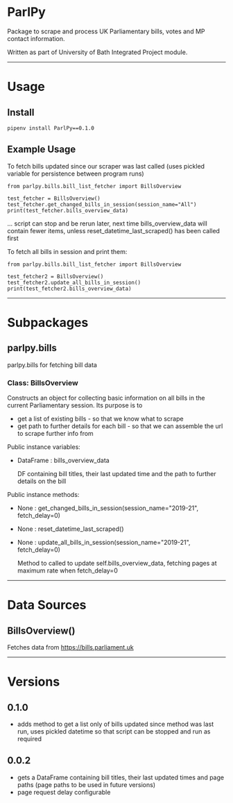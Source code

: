 # ParlPy

Package to scrape and process UK Parliamentary bills, votes and MP contact information.

Written as part of University of Bath Integrated Project module. 

---

# Usage

## Install

    pipenv install ParlPy==0.1.0

## Example Usage

To fetch bills updated since our scraper was last called (uses pickled variable for persistence between program runs)

    from parlpy.bills.bill_list_fetcher import BillsOverview

    test_fetcher = BillsOverview()
    test_fetcher.get_changed_bills_in_session(session_name="All")
    print(test_fetcher.bills_overview_data)

... script can stop and be rerun later, next time bills_overview_data will contain fewer items, unless 
reset_datetime_last_scraped() has been called first

To fetch all bills in session and print them:

    from parlpy.bills.bill_list_fetcher import BillsOverview
    
    test_fetcher2 = BillsOverview()
    test_fetcher2.update_all_bills_in_session()
    print(test_fetcher2.bills_overview_data)

---

# Subpackages

## parlpy.bills 
parlpy.bills for fetching bill data


### Class: BillsOverview

Constructs an object for collecting basic information on all bills in the current Parliamentary session. Its purpose is
to
* get a list of existing bills - so that we know what to scrape
* get path to further details for each bill - so that we can assemble the url to scrape further info from


Public instance variables:
* DataFrame : bills_overview_data 
  
    DF containing bill titles, their last updated time and the path to further
details on the bill
  
Public instance methods:
* None : get_changed_bills_in_session(session_name="2019-21", fetch_delay=0)
* None : reset_datetime_last_scraped()
* None : update_all_bills_in_session(session_name="2019-21", fetch_delay=0)

    Method to called to update self.bills_overview_data, fetching pages at maximum rate when fetch_delay=0

---

# Data Sources

## BillsOverview()

Fetches data from https://bills.parliament.uk

---

# Versions

## 0.1.0
* adds method to get a list only of bills updated since method was last run, uses pickled datetime so that script can
 be stopped and run as required

## 0.0.2
* gets a DataFrame containing bill titles, their last updated times and page paths (page paths to be used in
  future versions)
* page request delay configurable
